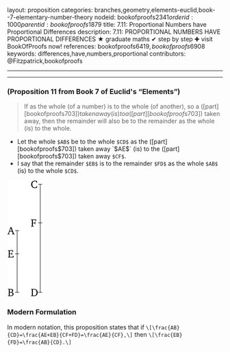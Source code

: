 layout: proposition
categories: branches,geometry,elements-euclid,book--7-elementary-number-theory
nodeid: bookofproofs$2341
orderid: 1000
parentid: bookofproofs$1879
title: 7.11: Proportional Numbers have Proportional Differences
description: 7.11: PROPORTIONAL NUMBERS HAVE PROPORTIONAL DIFFERENCES &#9733; graduate maths &#10004; step by step &#10010; visit BookOfProofs now!
references: bookofproofs$6419,bookofproofs$6908
keywords: differences,have,numbers,proportional
contributors: @Fitzpatrick,bookofproofs

---


---

### (Proposition 11 from Book 7 of Euclid's “Elements”)

> If as the whole (of a number) is to the whole (of another), so a ([part][bookofproofs$703]) taken away (is) to a ([part][bookofproofs$703]) taken away, then the remainder will also be to the remainder as the whole (is) to the whole.
* Let the whole `$AB$` be to the whole `$CD$` as the ([part][bookofproofs$703]) taken away `$AE$` (is) to the ([part][bookofproofs$703]) taken away `$CF$`.
* I say that the remainder `$EB$` is to the remainder `$FD$` as the whole `$AB$` (is) to the whole `$CD$`.


![fig11e](https://github.com/bookofproofs/bookofproofs.github.io/blob/main/_sources/_assets/images/euclid/Book07/fig11e.png?raw=true) 



### Modern Formulation

In modern notation, this proposition states that if `\[\frac{AB}{CD}=\frac{AE+EB}{CF+FD}=\frac{AE}{CF},\]` then `\[\frac{EB}{FD}=\frac{AB}{CD}.\]`
